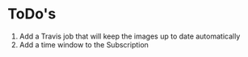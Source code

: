 # ToDo's
1. Add a Travis job that will keep the images up to date automatically
2. Add a time window to the Subscription